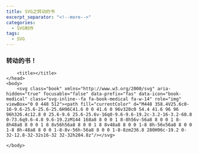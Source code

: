 ```yaml
---
title: SVG之转动的书
excerpt_separator: "<!--more-->"
categories: 
  - SVG制作
tags:
  - SVG
---
```

### 转动的书！

<!--more-->
<section class="page__content" itemprop="text">

<!DOCTYPE html>
<html>
	<head>
	<meta charset="UTF-8">	
		<style> 

 .book
 {
 	animation: rotate 3s infinite;
 	animation-timing-function:linear;
 }		
svg{
	width: 200px;
	height: 200px;
}
svg path { fill: cornflowerblue;
	}
@keyframes rotate{
0% { transform:rotatex(0deg);}	
100% { transform:rotatey(360deg);}
}
}	
	<style type="text/css"> 
svg {
    width: 150px;
    height: 150px;
  
    -webkit-transition: -webkit-transform 1s, width 1.5s, height 2s;
    transition: width 3s, height 1.8s, transform 2.5s;
}
svg:hover {
    width:400px;
    height:400px;
    -webkit-transform: rotateX(1600deg);
    transform: rotateY(1600deg);
    color:blue;
}

</style>

		<title></title>
	</head>
	<body>
		<svg class="book" xmlns="http://www.w3.org/2000/svg" aria-hidden="true" focusable="false" data-prefix="fas" data-icon="book-medical" class="svg-inline--fa fa-book-medical fa-w-14" role="img" viewBox="0 0 448 512"><path fill="currentColor" d="M448 358.4V25.6c0-16-9.6-25.6-25.6-25.6H96C41.6 0 0 41.6 0 96v320c0 54.4 41.6 96 96 96h326.4c12.8 0 25.6-9.6 25.6-25.6v-16q0-9.6-9.6-19.2c-3.2-16-3.2-60.8 0-73.6q9.6-4.8 9.6-19.2zM144 168a8 8 0 0 1 8-8h56v-56a8 8 0 0 1 8-8h48a8 8 0 0 1 8 8v56h56a8 8 0 0 1 8 8v48a8 8 0 0 1-8 8h-56v56a8 8 0 0 1-8 8h-48a8 8 0 0 1-8-8v-56h-56a8 8 0 0 1-8-8zm236.8 280H96c-19.2 0-32-12.8-32-32s16-32 32-32h284.8z"/></svg>
	
	</body>
